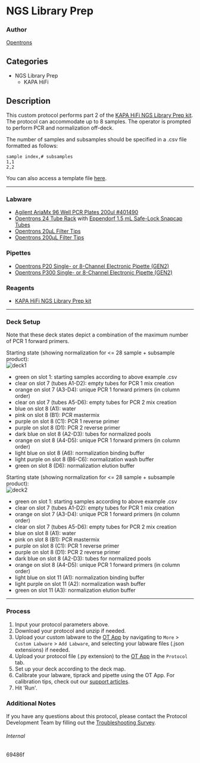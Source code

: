 # NGS Library Prep

### Author
[Opentrons](https://opentrons.com/)

## Categories
* NGS Library Prep
	* KAPA HiFi

## Description

This custom protocol performs part 2 of the [KAPA HiFi NGS Library Prep kit](https://sequencing.roche.com/en/products-solutions/products/sample-preparation/library-amplification/kapa-hifi-kits.html). The protocol can accommodate up to 8 samples. The operator is prompted to perform PCR and normalization off-deck.

The number of samples and subsamples should be specified in a .csv file formatted as follows:

```
sample index,# subsamples
1,1
2,2
```

You can also access a template file [here](https://opentrons-protocol-library-website.s3.amazonaws.com/custom-README-images/69486f/ex.csv).

---

### Labware
* [Agilent AriaMx 96 Well PCR Plates 200ul #401490](https://www.agilent.com/store/en_US/Prod-401490/401490)
* [Opentrons 24 Tube Rack](https://shop.opentrons.com/4-in-1-tube-rack-set/) with [Eppendorf 1.5 mL Safe-Lock Snapcap Tubes](https://online-shop.eppendorf.us/US-en/Laboratory-Consumables-44512/Tubes-44515/Eppendorf-Safe-Lock-Tubes-PF-8863.html)
* [Opentrons 20µL Filter Tips](https://shop.opentrons.com/opentrons-20ul-filter-tips/)
* [Opentrons 200µL Filter Tips](https://shop.opentrons.com/opentrons-200ul-filter-tips/)

### Pipettes
* [Opentrons P20 Single- or 8-Channel Electronic Pipette (GEN2)](https://shop.opentrons.com/8-channel-electronic-pipette/)
* [Opentrons P300 Single- or 8-Channel Electronic Pipette (GEN2)](https://shop.opentrons.com/8-channel-electronic-pipette/)

### Reagents
* [KAPA HiFi NGS Library Prep kit](https://sequencing.roche.com/en/products-solutions/products/sample-preparation/library-amplification/kapa-hifi-kits.html)

---

### Deck Setup

Note that these deck states depict a combination of the maximum number of PCR 1 forward primers.

Starting state (showing normalization for <= 28 sample + subsample product):  
![deck1](https://opentrons-protocol-library-website.s3.amazonaws.com/custom-README-images/69486f/deck1-5.png)  
* green on slot 1: starting samples according to above example .csv
* clear on slot 7 (tubes A1-D2): empty tubes for PCR 1 mix creation
* orange on slot 7 (A3-D4): unique PCR 1 forward primers (in column order)
* clear on slot 7 (tubes A5-D6): empty tubes for PCR 2 mix creation
* blue on slot 8 (A1): water
* pink on slot 8 (B1): PCR mastermix
* purple on slot 8 (C1): PCR 1 reverse primer
* purple on slot 8 (D1): PCR 2 reverse primer
* dark blue on slot 8 (A2-D3): tubes for normalized pools
* orange on slot 8 (A4-D5): unique PCR 1 forward primers (in column order)
* light blue on slot 8 (A6): normalization binding buffer
* light purple on slot 8 (B6-C6): normalization wash buffer
* green on slot 8 (D6): normalization elution buffer

Starting state (showing normalization for <= 28 sample + subsample product):  
![deck2](https://opentrons-protocol-library-website.s3.amazonaws.com/custom-README-images/69486f/deck2-4.png)
* green on slot 1: starting samples according to above example .csv
* clear on slot 7 (tubes A1-D2): empty tubes for PCR 1 mix creation
* orange on slot 7 (A3-D4): unique PCR 1 forward primers (in column order)
* clear on slot 7 (tubes A5-D6): empty tubes for PCR 2 mix creation
* blue on slot 8 (A1): water
* pink on slot 8 (B1): PCR mastermix
* purple on slot 8 (C1): PCR 1 reverse primer
* purple on slot 8 (D1): PCR 2 reverse primer
* dark blue on slot 8 (A2-D3): tubes for normalized pools
* orange on slot 8 (A4-D5): unique PCR 1 forward primers (in column order)
* light blue on slot 11 (A1): normalization binding buffer
* light purple on slot 11 (A2): normalization wash buffer
* green on slot 11 (A3): normalization elution buffer

---

### Process
1. Input your protocol parameters above.
2. Download your protocol and unzip if needed.
3. Upload your custom labware to the [OT App](https://opentrons.com/ot-app) by navigating to `More` > `Custom Labware` > `Add Labware`, and selecting your labware files (.json extensions) if needed.
4. Upload your protocol file (.py extension) to the [OT App](https://opentrons.com/ot-app) in the `Protocol` tab.
5. Set up your deck according to the deck map.
6. Calibrate your labware, tiprack and pipette using the OT App. For calibration tips, check out our [support articles](https://support.opentrons.com/en/collections/1559720-guide-for-getting-started-with-the-ot-2).
7. Hit 'Run'.

### Additional Notes
If you have any questions about this protocol, please contact the Protocol Development Team by filling out the [Troubleshooting Survey](https://protocol-troubleshooting.paperform.co/).

###### Internal
69486f
